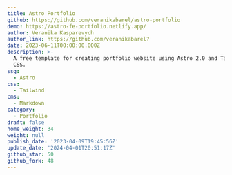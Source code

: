 ```yaml
---
title: Astro Portfolio
github: https://github.com/veranikabarel/astro-portfolio
demo: https://astro-fe-portfolio.netlify.app/
author: Veranika Kasparevych
author_link: https://github.com/veranikabarel?
date: 2023-06-11T00:00:00.000Z
description: >-
  A free template for creating portfolio website using Astro 2.0 and Tailwind
  CSS.
ssg:
  - Astro
css:
  - Tailwind
cms:
  - Markdown
category:
  - Portfolio
draft: false
home_weight: 34
weight: null
publish_date: '2023-04-09T19:45:56Z'
update_date: '2024-04-01T20:51:17Z'
github_star: 50
github_fork: 48
---
```

